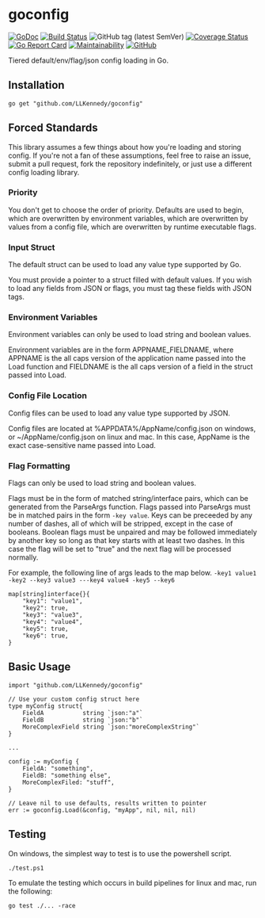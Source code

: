 # goconfig

[![GoDoc](https://godoc.org/github.com/LLKennedy/goconfig?status.svg)](https://godoc.org/github.com/LLKennedy/goconfig)
[![Build Status](https://travis-ci.org/disintegration/imaging.svg?branch=master)](https://travis-ci.org/LLKennedy/goconfig)
![GitHub tag (latest SemVer)](https://img.shields.io/github/tag/LLKennedy/goconfig.svg)
[![Coverage Status](https://coveralls.io/repos/github/LLKennedy/goconfig/badge.svg?branch=master)](https://coveralls.io/github/LLKennedy/goconfig?branch=master)
[![Go Report Card](https://goreportcard.com/badge/github.com/LLKennedy/goconfig)](https://goreportcard.com/report/github.com/LLKennedy/goconfig)
[![Maintainability](https://api.codeclimate.com/v1/badges/fecd47ae6103fd9a3e4d/maintainability)](https://codeclimate.com/github/LLKennedy/goconfig/maintainability)
[![GitHub](https://img.shields.io/github/license/LLKennedy/goconfig.svg)](https://github.com/LLKennedy/goconfig/blob/master/LICENSE)

Tiered default/env/flag/json config loading in Go.

## Installation

`go get "github.com/LLKennedy/goconfig"`

## Forced Standards

This library assumes a few things about how you're loading and storing config. If you're not a fan of these assumptions, feel free to raise an issue, submit a pull request, fork the repository indefinitely, or just use a different config loading library.

### Priority

You don't get to choose the order of priority. Defaults are used to begin, which are overwritten by environment variables, which are overwritten by values from a config file, which are overwritten by runtime executable flags.

### Input Struct

The default struct can be used to load any value type supported by Go.

You must provide a pointer to a struct filled with default values. If you wish to load any fields from JSON or flags, you must tag these fields with JSON tags.

### Environment Variables

Environment variables can only be used to load string and boolean values.

Environment variables are in the form APPNAME_FIELDNAME, where APPNAME is the all caps version of the application name passed into the Load function and FIELDNAME is the all caps version of a field in the struct passed into Load.

### Config File Location

Config files can be used to load any value type supported by JSON.

Config files are located at %APPDATA%/AppName/config.json on windows, or ~/AppName/config.json on linux and mac. In this case, AppName is the exact case-sensitive name passed into Load.

### Flag Formatting

Flags can only be used to load string and boolean values.

Flags must be in the form of matched string/interface pairs, which can be generated from the ParseArgs function. Flags passed into ParseArgs must be in matched pairs in the form `-key value`. Keys can be preceeded by any number of dashes, all of which will be stripped, except in the case of booleans. Boolean flags must be unpaired and may be followed immediately by another key so long as that key starts with at least two dashes. In this case the flag will be set to "true" and the next flag will be processed normally.

For example, the following line of args leads to the map below.
`-key1 value1 -key2 --key3 value3 ---key4 value4 -key5 --key6`

```golang
map[string]interface{}{
    "key1": "value1",
    "key2": true,
    "key3": "value3",
    "key4": "value4",
    "key5": true,
    "key6": true,
}
```

## Basic Usage

```golang
import "github.com/LLKennedy/goconfig"

// Use your custom config struct here
type myConfig struct{
    FieldA           string `json:"a"`
    FieldB           string `json:"b"`
    MoreComplexField string `json:"moreComplexString"`
}

...

config := myConfig {
    FieldA: "something",
    FieldB: "something else",
    MoreComplexFiled: "stuff",
}

// Leave nil to use defaults, results written to pointer
err := goconfig.Load(&config, "myApp", nil, nil, nil)
```

## Testing

On windows, the simplest way to test is to use the powershell script.

`./test.ps1`

To emulate the testing which occurs in build pipelines for linux and mac, run the following:

`go test ./... -race`
